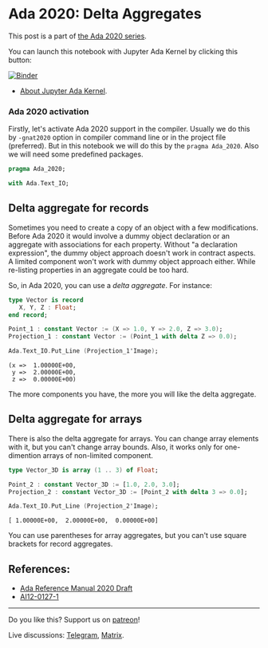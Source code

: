 # Ada 2020: Delta Aggregates
 
This post is a part of [the Ada 2020 series](https://github.com/reznikmm/ada-howto/tree/ce-2020).
 
You can launch this notebook with Jupyter Ada Kernel by clicking this button:
 
[![Binder](https://mybinder.org/badge_logo.svg)](https://mybinder.org/v2/gh/reznikmm/ada-howto/ce-2020?filepath=%2Fhome%2Fjovyan%2Fnb%2Fdelta-aggregate.ipynb)

 
 * [About Jupyter Ada Kernel](https://github.com/reznikmm/ada-howto/blob/master/md/Hello_Ada.md).

### Ada 2020 activation
Firstly, let's activate Ada 2020 support in the compiler.
Usually we do this by `-gnat2020` option in compiler command line or in the project file
(preferred). But in this notebook we will do this by the `pragma Ada_2020`.
Also we will need some predefined packages.



```Ada
pragma Ada_2020;

with Ada.Text_IO;
```

## Delta aggregate for records
Sometimes you need to create a copy of an object with a few modifications. Before Ada 2020 it would involve a dummy object declaration or an aggregate with associations for each property. Without "a declaration expression", the dummy object approach doesn't work in contract aspects. A limited component won't work with dummy object approach either. While  re-listing properties in an aggregate could be too hard. 

So, in Ada 2020, you can use a _delta aggregate_. For instance:


```Ada
type Vector is record
   X, Y, Z : Float;
end record;

Point_1 : constant Vector := (X => 1.0, Y => 2.0, Z => 3.0);
Projection_1 : constant Vector := (Point_1 with delta Z => 0.0);
```


```Ada
Ada.Text_IO.Put_Line (Projection_1'Image);
```




    
    (x =>  1.00000E+00,
     y =>  2.00000E+00,
     z =>  0.00000E+00)




The more components you have, the more you will like the delta aggregate.

## Delta aggregate for arrays

There is also the delta aggregate for arrays. You can change array elements with it, but you can't change array bounds. Also, it works only for one-dimention arrays of non-limited component.


```Ada
type Vector_3D is array (1 .. 3) of Float;

Point_2 : constant Vector_3D := [1.0, 2.0, 3.0];
Projection_2 : constant Vector_3D := [Point_2 with delta 3 => 0.0];
```


```Ada
Ada.Text_IO.Put_Line (Projection_2'Image);
```




    
    [ 1.00000E+00,  2.00000E+00,  0.00000E+00]




You can use parentheses for array aggregates, but you can't use square brackets for record aggregates.

## References:
 * [Ada Reference Manual 2020 Draft](http://www.ada-auth.org/standards/2xaarm/html/AA-4-3-4.html)
 * [AI12-0127-1](http://www.ada-auth.org/cgi-bin/cvsweb.cgi/AI12s/AI12-0127-1.TXT)
 ----

Do you like this? Support us on [patreon](https://www.patreon.com/ada_ru)!

Live discussions: [Telegram](https://t.me/ada_lang), [Matrix](https://matrix.to/#/#ada-lang:matrix.org).

